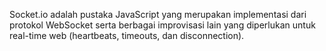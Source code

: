 Socket.io adalah pustaka JavaScript yang merupakan implementasi dari protokol WebSocket serta
berbagai improvisasi lain yang diperlukan untuk real-time web (heartbeats, timeouts, dan
disconnection).
